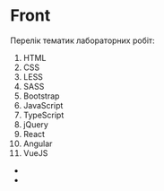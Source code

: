 # Front

Перелік тематик лабораторних робіт:
1. HTML
2. CSS
3. LESS
4. SASS
5. Bootstrap
6. JavaScript
7. TypeScript
8. jQuery
9. React
10. Angular
11. VueJS
-
-
